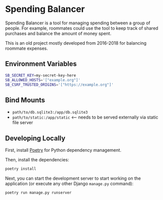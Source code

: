 # Spending Balancer

Spending Balancer is a tool for managing spending between a group of people. For example, roommates could use the tool
to keep track of shared purchases and balance the amount of money spent.

This is an old project mostly developed from 2016-2018 for balancing roommate expenses.

## Environment Variables

```bash
SB_SECRET_KEY=my-secret-key-here
SB_ALLOWED_HOSTS='["example.org"]'
SB_CSRF_TRUSTED_ORIGINS='["https://example.org"]'
```

## Bind Mounts

* `path/to/db.sqlite3:/app/db.sqlite3`
* `path/to/static:/app/static` <-- needs to be served externally via static file server

## Developing Locally

First, install [Poetry](https://python-poetry.org/docs/) for Python dependency management.

Then, install the dependencies:

```bash
poetry install
```

Next, you can start the development server to start working on the application (or execute any other Django `manage.py` 
command):

```bash
poetry run manage.py runserver
```

